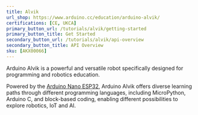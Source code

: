 ```yaml
---
title: Alvik
url_shop: https://www.arduino.cc/education/arduino-alvik/
certifications: [CE, UKCA]
primary_button_url: /tutorials/alvik/getting-started
primary_button_title: Get Started
secondary_button_url: /tutorials/alvik/api-overview
secondary_button_title: API Overview
sku: [AKX00066]
---
```



Arduino Alvik is a powerful and versatile robot specifically designed for programming and robotics education.

Powered by the [Arduino Nano ESP32](https://docs.arduino.cc/hardware/nano-esp32/), Arduino Alvik offers diverse learning paths through different programming languages, including MicroPython, Arduino C, and block-based coding, enabling different possibilities to explore robotics, IoT and AI.